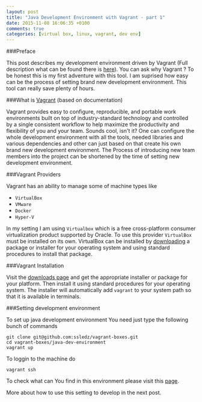 ```yaml
---
layout: post
title: "Java Development Environment with Vagrant - part 1"
date: 2015-11-08 16:06:35 +0100
comments: true
categories: [virtual box, linux, vagrant, dev env]
---
```


###Preface

This post describes my development environment driven by Vagrant (Full description what can be found there is [here](https://github.com/ssledz/vagrant-boxes/tree/master/java-dev-environment)). You can ask why Vagrant ? To be honest this is my first adventure with this tool. I am suprised how easy can be the process of setting brand new development environment. This tool can really save plenty of hours. 

###What is [Vagrant](https://docs.vagrantup.com/v2/why-vagrant/index.html) (based on documentation)

Vagrant provides easy to configure, reproducible, and portable work environments built on top of industry-standard technology and controlled by a single consistent workflow to help maximize the productivity and flexibility of you and your team. Sounds cool, isn't it? One can configure the whole development environment with all the tools, needed libraries and various dependencies and other can just based on that create his own brand new development environment. The Process of introducing new team members into the project can be shortened by the time of setting new development environment.

###Vagrant Providers

Vagrant has an ability to manage some of machine types like

* ```VirtualBox```
* ```VMware```
* ```Docker```
* ```Hyper-V```

In my setting I am using ```Virtualbox``` which is a free cross-platform consumer virtualization product supported by Oracle. To use this provider ```VirtualBox``` must be installed on its own. VirtualBox can be installed by [downloading](https://www.virtualbox.org/wiki/Downloads) a package or installer for your operating system and using standard procedures to install that package.

###Vagrant Installation

Visit the [downloads page](http://www.vagrantup.com/downloads) and get the appropriate installer or package for your platform. Then install it using standard procedures for your operating system. The installer will automatically add ```vagrant``` to your system path so that it is available in terminals. 

###Setting development environment

To set up java development environment You need just type the following bunch of commands
```
git clone git@github.com:ssledz/vagrant-boxes.git
cd vagrant-boxes/java-dev-environment
vagrant up
```

To loggin to the machine do
```
vagrant ssh
```

To check what can You find in this environment please visit this [page](https://github.com/ssledz/vagrant-boxes/tree/master/java-dev-environment).

More about how to use this setting to develop in the next post.
